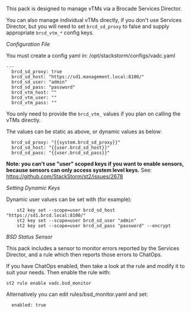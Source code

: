 This pack is designed to manage vTMs via a Brocade Services Director. 

You can also manage individual vTMs directly, if you don't use Services
Director, but you will need to set `brcd_sd_proxy` to false and supply
appropriate `brcd_vtm_*` config keys.

_Configuration File_

You must create a config yaml in:  /opt/stackstorm/configs/vadc.yaml 
```
---
  brcd_sd_proxy: true
  brcd_sd_host: "https://sd1.management.local:8100/"
  brcd_sd_user: "admin"
  brcd_sd_pass: "password"
  brcd_vtm_host: ""
  brcd_vtm_user: ""
  brcd_vtm_pass: ""
```

You only need to provide the `brcd_vtm_` values if you plan on calling
the vTMs directly.

The values can be static as above, or dynamic values as below: 
```
  brcd_sd_proxy: "{{system.brcd_sd_proxy}}"
  brcd_sd_host: "{{user.brcd_sd_host}}"
  brcd_sd_pass: "{{user.brcd_sd_pass}}"
```

**Note: you can't use "user" scoped keys if you want to enable sensors,
because sensors can only access system level keys.**
See: https://github.com/StackStorm/st2/issues/2678

_Setting Dynamic Keys_

Dynamic user values can be set with (for example):
```
    st2 key set --scope=user brcd_sd_host "https://sd1.brcd.local:8100/"
    st2 key set --scope=user brcd_sd_user "admin"
    st2 key set --scope=user brcd_sd_pass "password" --encrypt
```

_BSD Status Sensor_

This pack includes a sensor to monitor errors reported by the Services
Director, and a rule which then reports those errors to ChatOps. 

If you have ChatOps enabled, then take a look at the rule and modify it
to suit your needs. Then enable the rule with:

```
st2 rule enable vadc.bsd_monitor
```

Alternatively you can edit rules/bsd_monitor.yaml and set:
```
  enabled: true
```

